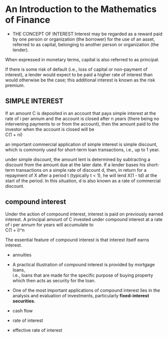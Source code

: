 # An Introduction to the Mathematics of Finance

- THE CONCEPT OF INTEREST
Interest may be regarded as a reward paid by one person or organization (the
borrower) for the use of an asset, referred to as capital, belonging to
another person or organization (the lender).

When expressed in monetary terms, capital is also referred to as principal.

If there is some risk of default (i.e., loss of capital or non-payment of interest),
a lender would expect to be paid a higher rate of interest than would otherwise
be the case; this additional interest is known as the risk premium.

## SIMPLE INTEREST

If an amount C is deposited in an account that pays simple interest at the rate of
i per annum and the account is closed after n years (there being no intervening
payments to or from the account), then the amount paid to the investor when
the account is closed will be \
C(1 + ni)

an important commercial application of simple interest is simple discount, which is commonly used for short-term loan transactions, i.e., up to 1 year.

under simple discount, the amount lent is determined by subtracting a discount from
the amount due at the later date. If a lender bases his short-term transactions on
a simple rate of discount d, then, in return for a repayment of X after a period t
(typically t < 1), he will lend X(1 - td) at the start of the period. In this situation,
d is also known as a rate of commercial discount.

## compound interest

Under the action of compound interest, interest is paid on previously earned
interest. A principal amount of C invested under compound interest at a rate of i per annum for years will accumulate to \
C(1 + i)^n

The essential feature of compound interest is that interest itself earns interest.
- annuities
- A practical illustration of compound interest is provided by mortgage loans, \
  i.e., loans that are made for the specific purpose of buying property which then acts as security for the loan.
- One of the most important applications of compound interest lies in the analysis and evaluation of investments, particularly **fixed-interest securities**.

- cash flow
- rate of interest
- effective rate of interest